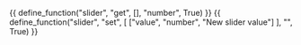 {{ define_function("slider", "get", [], "number", True) }}
{{ define_function("slider", "set", [
    ["value", "number", "New slider value"]
], "", True) }}
<!-- {{ define_function("slider", "set_visible", [
    ["is_visible", "boolean", "Is the slider visible"]
], "", True) }}
{{ define_function("slider", "set_label", [
    ["label", "string", "New slider label"]
], "", True) }} -->